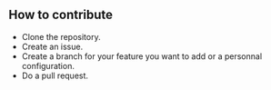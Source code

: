## How to contribute

- Clone the repository.
- Create an issue.
- Create a branch for your feature you want to add or a personnal configuration.
- Do a pull request.
